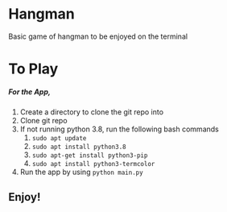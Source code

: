 # Hangman
Basic game of hangman to be enjoyed on the terminal

# To Play

##### For the App,

1. Create a directory to clone the git repo into
2. Clone git repo
3. If not running python 3.8, run the following bash commands
    1. `sudo apt update`
    2. `sudo apt install python3.8`
    3. `sudo apt-get install python3-pip`
    4. `sudo apt install python3-termcolor`
4. Run the app by using
    `python main.py`

## Enjoy!
